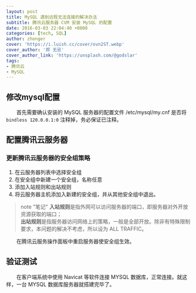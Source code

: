 ```yaml
---
layout: post
title: MySQL 遇到远程无法连接的解决办法
subtitle: 腾讯云服务器 CVM 安装 MySQL 的配置
date: 2016-03-03 22:04:40 +0800
categories: [tech, SQL]
author: zhonger
cover: 'https://i.luish.cc/cover/ovn2ST.webp'
cover_author: '郑 无忌'
cover_author_link: 'https://unsplash.com/@godslar'
tags: 
- 腾讯云
- MySQL
---
```

## 修改mysql配置

&emsp;&emsp;首先需要确认安装的 MySQL 服务器的配置文件 /etc/mysql/my.cnf 是否将 `bindless 120.0.0.1:0` 注释掉，务必保证已注释。

## 配置腾讯云服务器

### 更新腾讯云服务器的安全组策略

1. 在云服务器列表中选择安全组
2. 在安全组中新建一个安全组，名称任意
3. 添加入站规则和出站规则
4. 将云服务器主机添加入新建的安全组，并从其他安全组中退出。

> note "笔记"
> **入站规则**是指外网可以访问服务器的端口，即服务器对外开放资源获取的端口；  
> **出站规则**是指服务器访问网络上的策略，一般是全部开放。除非有特殊限制要求，本问题的解决不考虑，所以设为 ALL TRAFFIC。

&emsp;&emsp;在腾讯云服务操作面板中重启服务器使安全组生效。

## 验证测试

&emsp;&emsp;在客户端系统中使用 Navicat 等软件连接 MYSQL 数据库，正常连接。就这样，一台 MYSQL 数据库服务器就搭建完毕了。
